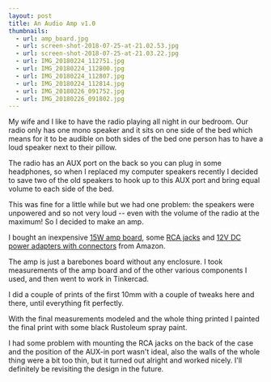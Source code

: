 ```yaml
---
layout: post
title: An Audio Amp v1.0
thumbnails:
  - url: amp_board.jpg
  - url: screen-shot-2018-07-25-at-21.02.53.jpg
  - url: screen-shot-2018-07-25-at-21.03.22.jpg
  - url: IMG_20180224_112751.jpg
  - url: IMG_20180224_112800.jpg
  - url: IMG_20180224_112807.jpg
  - url: IMG_20180224_112814.jpg
  - url: IMG_20180226_091752.jpg
  - url: IMG_20180226_091802.jpg
---
```


My wife and I like to have the radio playing all night in our bedroom. Our radio only has one mono speaker and it sits on one side of the bed which means for it to be audible on both sides of the bed one person has to have a loud speaker next to their pillow.

The radio has an AUX port on the back so you can plug in some headphones, so when I replaced my computer speakers recently I decided to save two of the old speakers to hook up to this AUX port and bring equal volume to each side of the bed.

This was fine for a little while but we had one problem: the speakers were unpowered and so not very loud -- even with the volume of the radio at the maximum! So I decided to make an amp.

I bought an inexpensive [15W amp board](https://amzn.to/2LPmcJV), some [RCA jacks](https://amzn.to/2v3gtsY) and [12V DC power adapters with connectors](https://amzn.to/2NMedOb) from Amazon.

The amp is just a barebones board without any enclosure. I took measurements of the amp board and of the other various components I used, and then went to work in Tinkercad.

I did a couple of prints of the first 10mm with a couple of tweaks here and there, until everything fit perfectly.

With the final measurements modeled and the whole thing printed I painted the final print with some black Rustoleum spray paint.

I had some problem with mounting the RCA jacks on the back of the case and the position of the AUX-in port wasn't ideal, also the walls of the whole thing were a bit too thin, but it turned out alright and worked nicely. I'll definitely be revisiting the design in the future.
